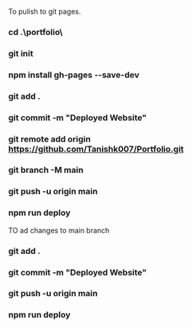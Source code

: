 To pulish to git pages.

### cd .\portfolio\
### git init
### npm install gh-pages --save-dev
### git add .
### git commit -m "Deployed Website"
### git remote add origin https://github.com/Tanishk007/Portfolio.git
### git branch -M main
### git push -u origin main
### npm run deploy

TO ad changes to main branch

### git add .
### git commit -m "Deployed Website"
### git push -u origin main
### npm run deploy